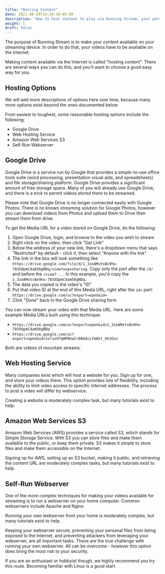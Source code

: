 ```yaml
---
title: "Hosting Content"
date: 2021-08-29T14:29:29-05:00
description: "How to host content to play via Running Stream, your personal streaming channel"
weight: 1
draft: false
---
```


The purpose of Running Stream is to make your content available on your streaming device.  In order to do that, your videos have to be available on the Internet.

Making content available via the Internet is called "hosting content".  There are several ways you can do this, and you'll want to choose a good easy way for you.

## Hosting Options

We will add more descriptions of options here over time, because many more options exist beyond the ones documented below.

From easiest to toughest, some reasonable hosting options include the following:

* Google Drive
* Web Hosting Service
* Amazon Web Services S3
* Self-Run Webserver

## Google Drive

Google Drive is a service run by Google that provides a simple-to-use office tools suite (word processing, presentation visual aids, and spreadsheets) and file storage/sharing platform.  Google Drive provides a significant amount of free storage space.  Many of you will already use Google Drive, and there is a trick to permit videos stored there to be streamed.

Please note that Google Drive is no longer connected easily with Google Photos.  There is no known streaming solution for Google Photos, however you can download videos from Photos and upload them to Drive then stream them from drive.

To get the Media URL for a video stored on Google Drive, do the following:

1. Open Google Drive, login, and browse to the video you wish to stream
2. Right click on the video, then click "Get Link"
3. Below the address of your new link, there's a dropdown menu that says "Restricted" by default - click it, then select "Anyone with the link"
4. The link in the box will look something like `https://drive.google.com/file/d/1_3zeAMvtsBx9ho-703XQpmC4am56gNDq/view?usp=sharing`.  Copy only the part after the `/d/` and before the `/view?...`.  In this example, you'd copy the `1_3zeAMvtsBx9ho-703XQpmC4am56gNDq`.
5. The data you copied is the video's "ID"
6. Put that video ID at the end of this Media URL, right after the `id=` part: `https://drive.google.com/uc?export=open&id=`
7. Click "Done" back in the Google Drive sharing form

You can now stream your video with that Media URL.  Here are some example Media URLs built using this technique:

* `https://drive.google.com/uc?export=open&id=1_3zeAMvtsBx9ho-703XQpmC4am56gNDq`
* `https://drive.google.com/uc?export=open&id=1sluvO7qWPNnwCr086dcLYm6kt_Uk3Gvx`

Both are videos of mountain streams.

## Web Hosting Service

Many companies exist which will host a website for you.  Sign up for one, and store your videos there.  This option provides lots of flexibility, including the ability to limit video access to specific Internet addresses.  The process to post a video will differ by webservice.

Creating a website is moderately complex task, but many tutorials exist to help.

## Amazon Web Services S3

Amazon Web Services (AWS) provides a service called S3, which stands for Simple Storage Service.  With S3 you can store files and make them available to the public, or keep them private.  S3 makes it simple to store files and make them accessible on the Internet.

Signing up for AWS, setting up an S3 bucket, making it public, and retrieving the content URL are moderately complex tasks, but many tutorials exist to help.

## Self-Run Webserver

One of the more complex techniques for making your videos available for streaming is to run a webserver on your home computer.  Common webservers include Apache and Nginx.

Running your own webserver from your home is moderately complex, but many tutorials exist to help.

Keeping your webserver secure, preventing your personal files from being exposed to the Internet, and preventing attackers from leveraging your webserver, are all important tasks.  These are the true challenge with running your own webserver.  All can be overcome - however this option does bring the most risk to your security.

If you are an enthusiast or hobbyist though, we highly recommend you try this route.  Becoming familiar with Linux is a good start.
